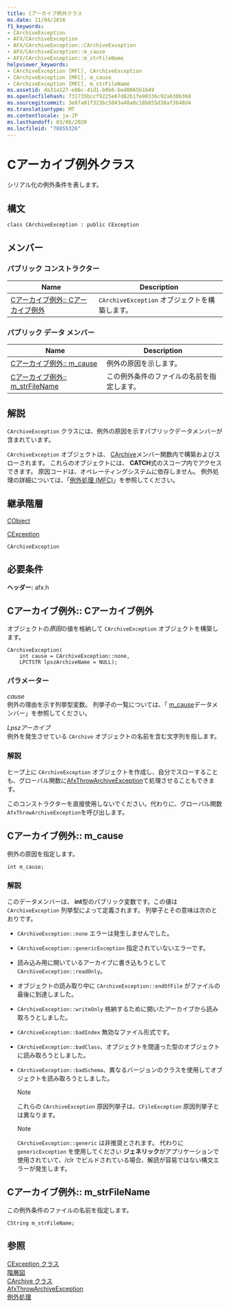 ```yaml
---
title: Cアーカイブ例外クラス
ms.date: 11/04/2016
f1_keywords:
- CArchiveException
- AFX/CArchiveException
- AFX/CArchiveException::CArchiveException
- AFX/CArchiveException::m_cause
- AFX/CArchiveException::m_strFileName
helpviewer_keywords:
- CArchiveException [MFC], CArchiveException
- CArchiveException [MFC], m_cause
- CArchiveException [MFC], m_strFileName
ms.assetid: da31a127-e86c-41d1-b0b6-bed0865b1b49
ms.openlocfilehash: 731735bccf9225e67d82b1fe90336c92a630b368
ms.sourcegitcommit: 3e8fa01f323bc5043a48a0c18b855d38af3648d4
ms.translationtype: MT
ms.contentlocale: ja-JP
ms.lasthandoff: 03/06/2020
ms.locfileid: "78855326"
---
```

# <a name="carchiveexception-class"></a>Cアーカイブ例外クラス

シリアル化の例外条件を表します。

## <a name="syntax"></a>構文

```
class CArchiveException : public CException
```

## <a name="members"></a>メンバー

### <a name="public-constructors"></a>パブリック コンストラクター

|Name|Description|
|----------|-----------------|
|[Cアーカイブ例外:: Cアーカイブ例外](#carchiveexception)|`CArchiveException` オブジェクトを構築します。|

### <a name="public-data-members"></a>パブリック データ メンバー

|Name|Description|
|----------|-----------------|
|[Cアーカイブ例外:: m_cause](#m_cause)|例外の原因を示します。|
|[Cアーカイブ例外:: m_strFileName](#m_strfilename)|この例外条件のファイルの名前を指定します。|

## <a name="remarks"></a>解説

`CArchiveException` クラスには、例外の原因を示すパブリックデータメンバーが含まれています。

`CArchiveException` オブジェクトは、 [CArchive](../../mfc/reference/carchive-class.md)メンバー関数内で構築およびスローされます。 これらのオブジェクトには、 **CATCH**式のスコープ内でアクセスできます。 原因コードは、オペレーティングシステムに依存しません。 例外処理の詳細については、「[例外処理 (MFC)](../../mfc/exception-handling-in-mfc.md)」を参照してください。

## <a name="inheritance-hierarchy"></a>継承階層

[CObject](../../mfc/reference/cobject-class.md)

[CException](../../mfc/reference/cexception-class.md)

`CArchiveException`

## <a name="requirements"></a>必要条件

**ヘッダー:** afx.h

##  <a name="carchiveexception"></a>Cアーカイブ例外:: Cアーカイブ例外

オブジェクトの*原因*の値を格納して `CArchiveException` オブジェクトを構築します。

```
CArchiveException(
    int cause = CArchiveException::none,
    LPCTSTR lpszArchiveName = NULL);
```

### <a name="parameters"></a>パラメーター

*cause*<br/>
例外の理由を示す列挙型変数。 列挙子の一覧については、「 [m_cause](#m_cause)データメンバー」を参照してください。

*Lpszアーカイブ*<br/>
例外を発生させている `CArchive` オブジェクトの名前を含む文字列を指します。

### <a name="remarks"></a>解説

ヒープ上に `CArchiveException` オブジェクトを作成し、自分でスローすることも、グローバル関数に[AfxThrowArchiveException](../../mfc/reference/exception-processing.md#afxthrowarchiveexception)て処理させることもできます。

このコンストラクターを直接使用しないでください。代わりに、グローバル関数 `AfxThrowArchiveException`を呼び出します。

##  <a name="m_cause"></a>Cアーカイブ例外:: m_cause

例外の原因を指定します。

```
int m_cause;
```

### <a name="remarks"></a>解説

このデータメンバーは、 **int**型のパブリック変数です。この値は `CArchiveException` 列挙型によって定義されます。 列挙子とその意味は次のとおりです。

- `CArchiveException::none` エラーは発生しませんでした。

- `CArchiveException::genericException` 指定されていないエラーです。

- 読み込み用に開いているアーカイブに書き込もうとして `CArchiveException::readOnly`。

- オブジェクトの読み取り中に `CArchiveException::endOfFile` がファイルの最後に到達しました。

- `CArchiveException::writeOnly` 格納するために開いたアーカイブから読み取ろうとしました。

- `CArchiveException::badIndex` 無効なファイル形式です。

- `CArchiveException::badClass`、オブジェクトを間違った型のオブジェクトに読み取ろうとしました。

- `CArchiveException::badSchema`、異なるバージョンのクラスを使用してオブジェクトを読み取ろうとしました。

    > [!NOTE]
    >  これらの `CArchiveException` 原因列挙子は、`CFileException` 原因列挙子とは異なります。

    > [!NOTE]
    > `CArchiveException::generic` は非推奨とされます。 代わりに `genericException` を使用してください **ジェネリック**がアプリケーションで使用されていて、/clr でビルドされている場合、解読が容易ではない構文エラーが発生します。

##  <a name="m_strfilename"></a>Cアーカイブ例外:: m_strFileName

この例外条件のファイルの名前を指定します。

```
CString m_strFileName;
```

## <a name="see-also"></a>参照

[CException クラス](../../mfc/reference/cexception-class.md)<br/>
[階層図](../../mfc/hierarchy-chart.md)<br/>
[CArchive クラス](../../mfc/reference/carchive-class.md)<br/>
[AfxThrowArchiveException](../../mfc/reference/exception-processing.md#afxthrowarchiveexception)<br/>
[例外処理](../../mfc/reference/exception-processing.md)
